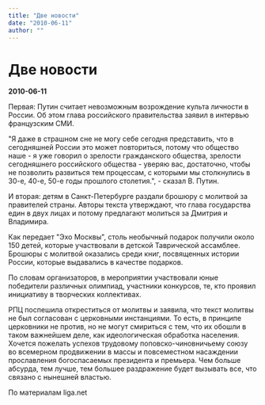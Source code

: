 ```yaml
---
title: "Две новости"
date: "2010-06-11"
author: ""
---
```


# Две новости

**2010-06-11** 

Первая: Путин считает невозможным возрождение культа личности в России. Об этом глава российского правительства заявил в интервью французским СМИ.

"Я даже в страшном сне не могу себе сегодня представить, что в сегодняшней России это может повториться, потому что общество наше - я уже говорил о зрелости гражданского общества, зрелости сегодняшнего российского общества - уверяю вас, достаточно, чтобы не позволить развиться тем процессам, с которыми мы столкнулись в 30-е, 40-е, 50-е годы прошлого столетия.", - сказал В. Путин.

И вторая: детям в Санкт-Петербурге раздали брошюру с молитвой за правителей страны. Авторы текста утверждают, что глава государства един в двух лицах и потому предлагают молиться за Дмитрия и Владимира.

Как передает "Эхо Москвы", столь необычный подарок получили около 150 детей, которые участвовали в детской Таврической ассамблее. Брошюры с молитвой оказались среди книг, посвященных истории России, которые выдавались в качестве подарков.

По словам организаторов, в мероприятии участвовали юные победители различных олимпиад, участники конкурсов, те, кто проявил инициативу в творческих коллективах.

РПЦ поспешила откреститься от молитвы и заявила, что текст молитвы не был согласован с церковными инстанциями. То есть, в принципе церковники не против, но не могут смириться с тем, что их обошли в таком важнейшем деле, как идеологическая обработка населения. Хочется пожелать успехов трудовому поповско-чиновничьему союзу во всемерном продвижении в массы и повсеместном насаждении прославления богоспасаемых президента и премьера. Чем больше абсурда, тем лучше, тем большее раздражение будет вызывать все, что связано с нынешней властью.

По материалам liga.net